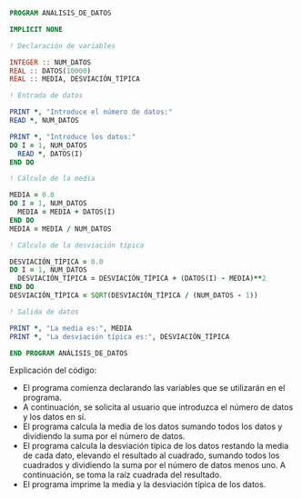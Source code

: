 ```fortran
PROGRAM ANÁLISIS_DE_DATOS

IMPLICIT NONE

! Declaración de variables

INTEGER :: NUM_DATOS
REAL :: DATOS(10000)
REAL :: MEDIA, DESVIACIÓN_TÍPICA

! Entrada de datos

PRINT *, "Introduce el número de datos:"
READ *, NUM_DATOS

PRINT *, "Introduce los datos:"
DO I = 1, NUM_DATOS
  READ *, DATOS(I)
END DO

! Cálculo de la media

MEDIA = 0.0
DO I = 1, NUM_DATOS
  MEDIA = MEDIA + DATOS(I)
END DO
MEDIA = MEDIA / NUM_DATOS

! Cálculo de la desviación típica

DESVIACIÓN_TÍPICA = 0.0
DO I = 1, NUM_DATOS
  DESVIACIÓN_TÍPICA = DESVIACIÓN_TÍPICA + (DATOS(I) - MEDIA)**2
END DO
DESVIACIÓN_TÍPICA = SQRT(DESVIACIÓN_TÍPICA / (NUM_DATOS - 1))

! Salida de datos

PRINT *, "La media es:", MEDIA
PRINT *, "La desviación típica es:", DESVIACIÓN_TÍPICA

END PROGRAM ANÁLISIS_DE_DATOS
```

Explicación del código:

* El programa comienza declarando las variables que se utilizarán en el programa.
* A continuación, se solicita al usuario que introduzca el número de datos y los datos en sí.
* El programa calcula la media de los datos sumando todos los datos y dividiendo la suma por el número de datos.
* El programa calcula la desviación típica de los datos restando la media de cada dato, elevando el resultado al cuadrado, sumando todos los cuadrados y dividiendo la suma por el número de datos menos uno. A continuación, se toma la raíz cuadrada del resultado.
* El programa imprime la media y la desviación típica de los datos.